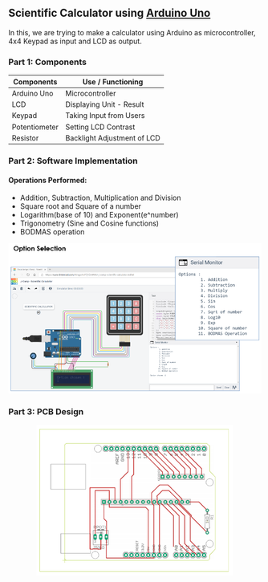 ## Scientific Calculator using [Arduino Uno](https://www.arduino.cc/)

In this, we are trying to make a calculator using Arduino as microcontroller, 4x4 Keypad as input and LCD as output. 

### Part 1: Components

|         Components          |                  Use / Functioning                          |
|-----------------------------|-------------------------------------------------------------|
| Arduino Uno                 | Microcontroller                                             |
| LCD                         | Displaying Unit - Result                                    |
| Keypad                      | Taking Input from Users                                     |
| Potentiometer               | Setting LCD Contrast                                        |
| Resistor                    | Backlight Adjustment of LCD                                 |

### Part 2: Software Implementation

#### Operations Performed:
  - Addition, Subtraction, Multiplication and Division
  - Square root and Square of a number
  - Logarithm(base of 10) and Exponent(e^number)
  - Trigonometry (Sine and Cosine functions)
  - BODMAS operation

<div align='center'>
<img src = 'examples/diagram.PNG' height="300px">
</div>

### Part 3: PCB Design

<div align='center'>
<img src = 'examples/pcb_design.PNG' height="300px">
</div>
